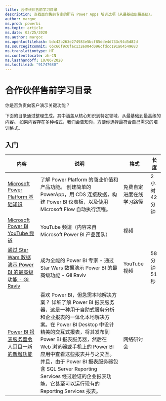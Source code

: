 ```yaml
---
title: 合作伙伴售前学习目录
description: 查找面向售前专家的所有 Power Apps 培训选项（从最基础到最高级）。
author: margoc
ms.prod: powerbi
ms.topic: article
ms.date: 03/25/2020
ms.author: margoc
ms.openlocfilehash: bdc42b263e274983e5bcf85dde4d733c94d5d82d
ms.sourcegitcommit: 6bc66f9c0fac132e004d096cfdcc191a04549683
ms.translationtype: HT
ms.contentlocale: zh-CN
ms.lasthandoff: 10/06/2020
ms.locfileid: "91747680"
---
```

# <a name="partner-pre-sales-learning-catalog"></a>合作伙伴售前学习目录

你是否负责向客户演示关键功能？ 

下面的目录通过整理生成，其中涵盖从核心知识到特定领域、从最基础到最高级的内容。 如果内容存在多种格式，我们会告知你，方便你选择最符合自己需求的培训格式。

## <a name="get-started"></a>入门<a name="get-started"></a>
| 内容  | 说明 | 格式  | 长度   |
|-------------------------------------------------------------------------------------------------------------------------------------|-------------------------------------------------------------------------------------------------------------------------------------------------------------------------------------------------------------------------------------------------------------------------------------------------------------------------------------------------------------------------------------------------------------------------------------------------------------------------------------------------------------------------------------------------------------------|---------------------------------------|-------------|
| [Microsoft Power Platform 基础知识](/learn/paths/power-plat-fundamentals/)   | 了解 Power Platform 的商业价值和产品功能。 创建简单的 PowerApp，用 CDS 连接数据，构建 Power BI 仪表板，以及使用 Microsoft Flow 自动执行流程。   | 免费自定进度在线学习路径 | 2 小时 42 分钟   |
| [Microsoft Power BI YouTube 频道](https://www.youtube.com/user/mspowerbi/videos)                                                 | YouTube 频道（内容来自 Microsoft Power BI 产品团队）  | 视频 |             |
| [通过 Star Wars 数据演示 Power BI 的最高级功能 - Gil Raviv](https://www.youtube.com/watch?v=r0Qk5V8dvgg) | 成为全能的 Power BI 专家 - 通过 Star Wars 数据演示 Power BI 的最高级功能 - Gil Raviv  | YouTube 视频   | 58 分钟 51 秒 |
| [Power BI 报表服务器令人耳目一新的新增功能](https://info.microsoft.com/whats-new-powerbi-report-server-ondemand.html)       | 喜欢 Power BI，但急需本地解决方案？ 详细了解 Power BI 报表服务器，这是一种用于自助式服务分析和企业报表的一体化本地解决方案。在 Power BI Desktop 中设计精美的交互式报表，将其发布到 Power BI 报表服务器，然后在 Web 浏览器或手机上的 Power BI 应用中查看这些报表并与之交互。 并且，由于 Power BI 报表服务器包含 SQL Server Reporting Services 经过验证的企业报表功能，它甚至可以运行现有的 Reporting Services 报表。 | 网络研讨会   |             |